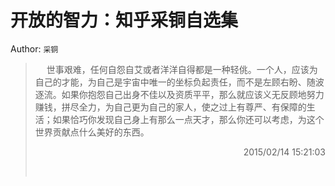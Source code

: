 # 开放的智力：知乎采铜自选集 
Author: `采铜` 
> &emsp; 
> 世事艰难，任何自怨自艾或者洋洋自得都是一种轻佻。一个人，应该为自己的才能，为自己是宇宙中唯一的坐标负起责任，而不是左顾右盼、随波逐流。如果你抱怨自己出身不佳以及资质平平，那么就应该义无反顾地努力赚钱，拼尽全力，为自己更为自己的家人，使之过上有尊严、有保障的生活；如果恰巧你发现自己身上有那么一点天才，那么你还可以考虑，为这个世界贡献点什么美好的东西。
> 
> <p align="right"> 2015/02/14 15:21:03 </p>
> &emsp;
